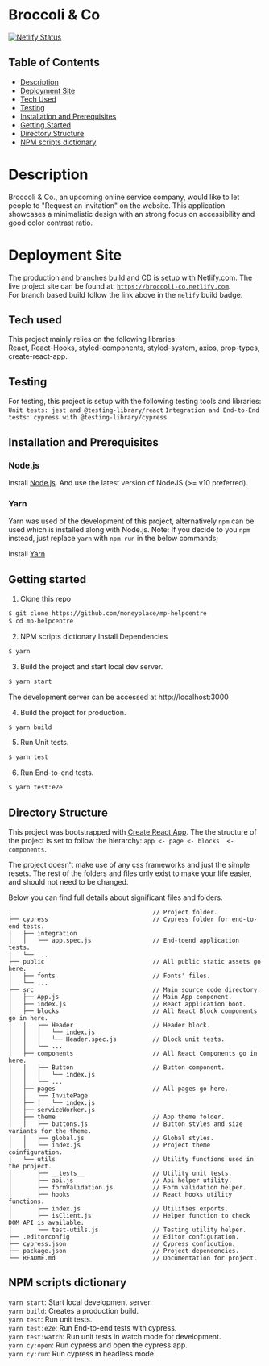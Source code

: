 # Broccoli & Co


[![Netlify Status](https://api.netlify.com/api/v1/badges/abff0046-4a84-4554-ba96-b418b9a852cf/deploy-status)](https://app.netlify.com/sites/broccoli-co/deploys)


## Table of Contents

* [Description](#markdown-header-description)
* [Deployment Site](#markdown-header-static-build-site)
* [Tech Used](#markdown-header-tech-used)
* [Testing](#markdown-header-testing)
* [Installation and Prerequisites](#markdown-header-installation-and-prerequisites)
* [Getting Started](#markdown-header-getting-started)
* [Directory Structure](#markdown-header-directory-structure)
* [NPM scripts dictionary ](#markdown-header-npm-scripts-dictionary)


# Description
Broccoli & Co., an upcoming online service company, would like to let people to "Request an invitation" on the website.
This application showcases a minimalistic design with an strong focus on accessibility and good color contrast ratio.  

# Deployment Site
The production and branches build and CD is setup with Netlify.com.
The live project site can be found at: [`https://broccoli-co.netlify.com`](https://broccoli-co.netlify.com).  
For branch based build follow the link above in the `nelify` build badge.

## Tech used
This project mainly relies on the following libraries:  
React, React-Hooks, styled-components, styled-system, axios, prop-types, create-react-app.


## Testing
For testing, this project is setup with the following testing tools and libraries:
`Unit tests: jest and @testing-library/react`
`Integration and End-to-End tests: cypress with @testing-library/cypress`

## Installation and Prerequisites

### Node.js

Install [Node.js](https://nodejs.org/en/download/). And use the latest version of NodeJS (>= v10 preferred).

### Yarn
Yarn was used of the development of this project, alternatively `npm` can be used which is installed along with Node.js.
Note: If you decide to you `npm` instead, just replace `yarn` with `npm run` in the below commands;


Install [Yarn](https://yarnpkg.com/lang/en/docs/install/)

## Getting started

1. Clone this repo 
```bash
$ git clone https://github.com/moneyplace/mp-helpcentre
$ cd mp-helpcentre
```

2. NPM scripts dictionary Install Dependencies
```bash
$ yarn
```

3. Build the project and start local dev server.
```bash
$ yarn start
```
The development server can be accessed at http://localhost:3000

4. Build the project for production.
```bash
$ yarn build
```

5. Run Unit tests.
```bash
$ yarn test
```

6. Run End-to-end tests.
```bash
$ yarn test:e2e
```


## Directory Structure

This project was bootstrapped with [Create React App](https://github.com/facebook/create-react-app).
The the structure of the project is set to follow the hierarchy:
`app <- page <- blocks  <- components`.

The project doesn't make use of any css frameworks and just the simple resets.
The rest of the folders and files only exist to make your life easier, and should not need to be changed.

Below you can find full details about significant files and folders.

```bass
.                                       // Project folder.
├── cypress                             // Cypress folder for end-to-end tests.
│   ├── integration
│   │   └── app.spec.js                 // End-toend application tests.
│   └── ...
├── public                              // All public static assets go here.
│   ├── fonts                           // Fonts' files.
│   └── ...
├── src                                 // Main source code directory.
│   ├── App.js                          // Main App component.
│   ├── index.js                        // React application boot.
│   ├── blocks                          // All React Block components go in here.
│   │   ├── Header                      // Header block.
│   │   │   └── index.js
│   │   │   └── Header.spec.js          // Block unit tests.
│   │   └── ...
│   ├── components                      // All React Components go in here.
│   │   ├── Button                      // Button component.
│   │   │   └── index.js
│   │   └── ...
│   ├── pages                           // All pages go here.
│   │   └── InvitePage
│   ├── │   └── index.js
│   ├── serviceWorker.js
│   ├── theme                           // App theme folder.
│   │   ├── buttons.js                  // Button styles and size variants for the theme.
│   │   ├── global.js                   // Global styles.
│   │   └── index.js                    // Project theme coinfiguration.
│   └── utils                           // Utility functions used in the project.
│       ├── __tests__                   // Utility unit tests.
│       ├── api.js                      // Api helper utility.
│       ├── formValidation.js           // Form validation helper.
│       ├── hooks                       // React hooks utility functions.
│       ├── index.js                    // Utilities exports.
│       ├── isClient.js                 // Helper function to check DOM API is available.
│       └── test-utils.js               // Testing utility helper.
├── .editorconfig                       // Editor configuration.
├── cypress.json                        // Cypress configution.
├── package.json                        // Project dependencies.
└── README.md                           // Documentation for project.
```

## NPM scripts dictionary

`yarn start`:			Start local development server.  
`yarn build`:			Creates a production build.   
`yarn test`:			Run unit tests.  
`yarn test:e2e`:		Run End-to-end tests with cypress.  
`yarn test:watch`:		Run unit tests in watch mode for development.  
`yarn cy:open`:	        Run cypress and open the cypress app.   
`yarn cy:run`:		    Run cypress in headless mode.  

